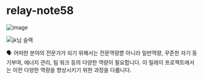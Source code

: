 # relay-note58


![image](https://github.com/user-attachments/assets/782794fa-87d0-43a7-865a-ce312f17f3c4)

![jk님 슬랙](https://github.com/user-attachments/assets/0c9f87f0-dfff-4c4b-8c08-8fe4c8559f60)


🗣️ 어떠한 분야의 전문가가 되기 위해서는 전문역량뿐 아니라 일반역량, 꾸준한 자기 동기부여, 에너지 관리, 팀 워크 등의 다양한 역량이 필요합니다.
이 릴레이 프로젝트에서는 이런 다양한 역량을 향상시키기 위한 과정을 다룹니다.
